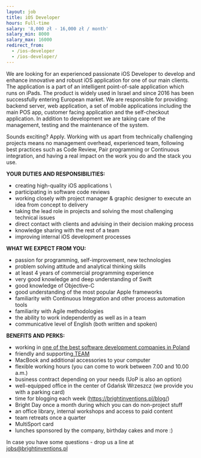 ```yaml
---
layout: job
title: iOS Developer
hours: Full-time
salary: '8,000 zł - 16,000 zł / month'
salary_min: 8000
salary_max: 16000
redirect_from:
  - /ios-developer
  - /ios-developer/
---
```

We are looking for an experienced passionate iOS Developer to develop and enhance innovative and robust iOS application for one of our main clients. The application is a part of an intelligent point-of-sale application which runs on iPads. The product is widely used in Israel and since 2016 has been successfully entering European market. We are responsible for providing: backend server, web application, a set of mobile applications including the main POS app, customer facing application and the self-checkout application. In addition to development we are taking care of the management, testing and the maintenance of the system. 

Sounds exciting? Apply. Working with us apart from technically challenging projects means no management overhead, experienced team, following best practices such as Code Review, Pair programming or Continuous integration, and having a real impact on the work you do and the stack you use. 



**YOUR DUTIES AND RESPONSIBILITIES:**  

* creating high-quality iOS applications \
* participating in software code reviews
* working closely with project manager & graphic designer to execute an idea from concept to delivery 
* taking the lead role in projects and solving the most challenging technical issues
* direct contact with clients and advising in their decision making process 
* knowledge sharing with the rest of a team
* improving internal iOS development processes

**WHAT WE EXPECT FROM YOU:** 

* passion for programming, self-improvement, new technologies
* problem solving attitude and analytical thinking skills 
* at least 4 years of commercial programming experience 
* very good knowledge and deep understanding of Swift 
* good knowledge of Objective-C 
* good understanding of the most popular Apple frameworks
* familiarity with Continuous Integration and other process automation tools 
* familiarity with Agile methodologies 
* the ability to work independently as well as in a team 
* communicative level of English (both written and spoken) 

**BENEFITS AND PERKS:** 

* working in [one of the best software development companies in Poland ](https://brightinventions.pl/blog/Bright-Inventions-Remains-A-Top-Developer-In-Poland/)
* friendly and supporting[ TEAM](https://brightinventions.pl/about-us/?tabs.tab-content=2) 
* MacBook and additional accessories to your computer 
* flexible working hours (you can come to work between 7.00 and 10.00 a.m.) 
* business contract depending on your needs (UoP is also an option) 
* well-equipped office in the center of Gdańsk Wrzeszcz (we provide you with a parking card) 
* time for blogging each week (https://brightinventions.pl/blog/) 
* Bright Day once a month during which you can do non-project stuff 
* an office library, internal workshops and access to paid content 
* team retreats once a quarter
* MultiSport card
* lunches sponsored by the company, birthday cakes and more  :) 

In case you have some questions - drop us a line at jobs@brightinventions.pl
